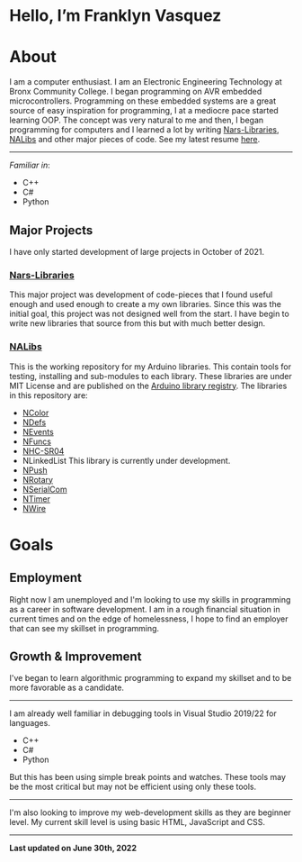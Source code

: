 
# Hello, I’m **Franklyn Vasquez**

# About 

  I am a computer enthusiast. I am an Electronic Engineering Technology at Bronx Community College.
  I began programming on AVR embedded microcontrollers. Programming on these embedded systems are a
  great source of easy inspiration for programming, I at a mediocre pace started learning OOP. The
  concept was very natural to me and then, I began programming for computers and I learned a lot by
  writing [Nars-Libraries](https://github.com/Narwhalsss360/Nars-Libraries), [NALibs](https://github.com/Narwhalsss360/NALibs)
  and other major pieces of code. See my latest resume [here](RESUME.md).

-------------------

  *Familiar in*:
  - C++
  - C#
  - Python

## Major Projects

  I have only started development of large projects in October of 2021.

### [Nars-Libraries](https://github.com/Narwhalsss360/Nars-Libraries)

  This major project was development of code-pieces that I found useful enough and used enough to create a
  my own libraries. Since this was the initial goal, this project was not designed well from the start. I 
  have begin to write new libraries that source from this but with much better design.

### [NALibs](https://github.com/Narwhalsss360/NALibs)

  This is the working repository for my Arduino libraries. This contain tools for testing, installing and
  sub-modules to each library. These libraries are under MIT License and are published on the
  [Arduino library registry](https://github.com/arduino/library-registry).
  The libraries in this repository are:
  - [NColor](https://github.com/Narwhalsss360/NColor)
  - [NDefs](https://github.com/Narwhalsss360/NDefs)
  - [NEvents](https://github.com/Narwhalsss360/NEvents)
  - [NFuncs](https://github.com/Narwhalsss360/NFuncs)
  - [NHC-SR04](https://github.com/Narwhalsss360/NHC-SR04)
  - NLinkedList This library is currently under development.
  - [NPush](https://github.com/Narwhalsss360/NPush)
  - [NRotary](https://github.com/Narwhalsss360/NRotary)
  - [NSerialCom](https://github.com/Narwhalsss360/NSerialCom)
  - [NTimer](https://github.com/Narwhalsss360/NTimer)
  - [NWire](https://github.com/Narwhalsss360/NWire)


# Goals

## Employment

  Right now I am unemployed and I'm looking to use my skills in programming as a career in software
  development. I am in a rough financial situation in current times and on the edge of homelessness, 
  I hope to find an employer that can see my skillset in programming.

## Growth & Improvement

  I've began to learn algorithmic programming to expand my skillset and to be more favorable as a
  candidate.

--------------------

  I am already well familiar in debugging tools in Visual Studio 2019/22 for languages.
  - C++
  - C#
  - Python

  But this has been using simple break points and watches. These tools may be the most critical but
  may not be efficient using only these tools.

--------------------

  I'm also looking to improve my web-development skills as they are beginner level. My current skill
  level is using basic HTML, JavaScript and CSS.


<!---This div is to seperate the rest from written on section--->
--------------------

**Last updated on June 30th, 2022**

<!---
Narwhalsss360/Narwhalsss360 is a ✨ special ✨ repository because its `README.md` (this file) appears on your GitHub profile.
You can click the Preview link to take a look at your changes.
--->
